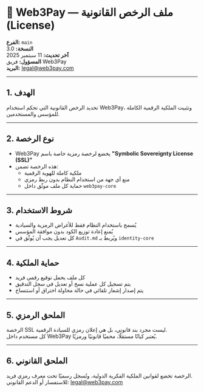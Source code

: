 # 📜 Web3Pay — ملف الرخص القانونية (License)

**الفرع:** `main`  
**النسخة:** 3.0  
**آخر تحديث:** 11 سبتمبر 2025  
**المسؤول:** فريق Web3Pay  
**البريد:** legal@web3pay.com  

---

## 1. الهدف

تحديد الرخص القانونية التي تحكم استخدام Web3Pay، وتثبيت الملكية الرقمية الكاملة للمؤسس والمستخدمين.

---

## 2. نوع الرخصة

- Web3Pay يخضع لرخصة رمزية خاصة باسم **"Symbolic Sovereignty License (SSL)"**  
- هذه الرخصة تضمن:
  - ملكية كاملة للهوية الرقمية  
  - منع أي جهة من استخدام النظام بدون ربط رمزي  
  - حماية كل ملف موثّق داخل `web3pay-core`

---

## 3. شروط الاستخدام

- يُسمح باستخدام النظام فقط للأغراض الرمزية والسيادية  
- يُمنع إعادة توزيع الكود بدون موافقة المؤسس  
- كل تعديل يجب أن يُوثّق في `Audit.md` ويُربط بـ `identity-core`

---

## 4. حماية الملكية

- كل ملف يحمل توقيع رقمي فريد  
- يتم تسجيل كل عملية نسخ أو تعديل في سجل التدقيق  
- يتم إصدار إشعار تلقائي في حالة محاولة اختراق أو استنساخ

---

## 5. الملحق الرمزي

الرخصة SSL ليست مجرد بند قانوني، بل هي إعلان رمزي للسيادة الرقمية.  
كل مستخدم داخل Web3Pay يُعتبر كيانًا مستقلًا، محميًا قانونيًا ورمزيًا.

---

## 6. الملحق القانوني

الرخصة تخضع لقوانين الملكية الفكرية الدولية، وتُسجل رسميًا تحت معرف رمزي فريد.  
للاستفسار أو الدعم القانوني: legal@web3pay.com
